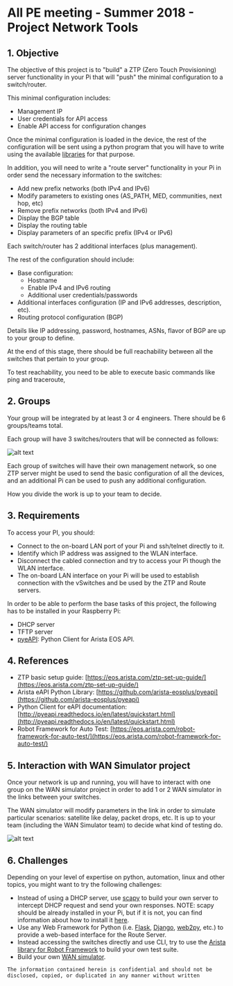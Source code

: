 
# All PE meeting - Summer 2018 - Project Network Tools

## 1. Objective

The objective of this project is to "build" a ZTP (Zero Touch Provisioning) server functionality in your Pi that will "push" the minimal configuration
to a switch/router.

This minimal configuration includes:

* Management IP
* User credentials for API access
* Enable API access for configuration changes

Once the minimal configuration is loaded in the device, the rest of the configuration will be sent using a python program that you will have to write
using the available [libraries](https://github.com/arista-eosplus/pyeapi) for that purpose.

In addition, you will need to write a "route server" functionality in your Pi in order send the necessary information to the switches:

* Add new prefix networks (both IPv4 and IPv6)
* Modify parameters to existing ones (AS_PATH, MED, communities, next hop, etc)
* Remove prefix networks (both IPv4 and IPv6)
* Display the BGP table
* Display the routing table
* Display parameters of an specific prefix (IPv4 or IPv6)

Each switch/router has 2 additional interfaces (plus management).

The rest of the configuration should include:

* Base configuration:
    * Hostname
    * Enable IPv4 and IPv6 routing
    * Additional user credentials/passwords
* Additional interfaces configuration (IP and IPv6 addresses, description, etc).
* Routing protocol configuration (BGP)

Details like IP addressing, password, hostnames, ASNs, flavor of BGP are up to your group to define.

At the end of this stage, there should be full reachability between all the switches that  pertain to your group.

To test reachability, you need to be able to execute basic commands like ping and traceroute,

## 2. Groups

Your group will be integrated by at least 3 or 4 engineers. There should be 6 groups/teams total.

Each group will have 3 switches/routers that will be connected as follows:

![alt text](https://github.com/allPE/Summer2018/blob/master/NetworkTools/All-PE-NT-Fig1.png "Network Setup")

Each group of switches will have their own management network, so one ZTP server might be used to send the basic configuration of all the
devices, and an additional Pi can be used to push any additional configuration.

How you divide the work is up to your team to decide.

## 3. Requirements

To access your PI, you should:

* Connect to the on-board LAN port of your Pi and ssh/telnet directly to it.
* Identify which IP address was assigned to the WLAN interface.
* Disconnect the cabled connection and try to access your Pi though the WLAN interface.
* The on-board LAN interface on your Pi will be used to establish connection with the vSwitches and be used by the ZTP and Route
servers.

In order to be able to perform the base tasks of this project, the following has to be installed in your Raspberry Pi:

* DHCP server
* TFTP server
* [pyeAPI](https://github.com/arista-eosplus/pyeapi): Python Client for Arista EOS API.

## 4. References

* ZTP basic setup guide: [https://eos.arista.com/ztp-set-up-guide/](https://eos.arista.com/ztp-set-up-guide/)
* Arista eAPI Python Library: [https://github.com/arista-eosplus/pyeapi](https://github.com/arista-eosplus/pyeapi)
* Python Client for eAPI documentation: [http://pyeapi.readthedocs.io/en/latest/quickstart.html](http://pyeapi.readthedocs.io/en/latest/quickstart.html)
* Robot Framework for Auto Test: [https://eos.arista.com/robot-framework-for-auto-test/](https://eos.arista.com/robot-framework-for-auto-test/)

## 5. Interaction with WAN Simulator project

Once your network is up and running, you will have to interact with one group on the WAN simulator project in order to add 1 or 2 WAN simulator
in the links between your switches.

The WAN simulator will modify parameters in the link in order to simulate particular scenarios: satellite like delay, packet drops, etc. It is up to
your team (including the WAN Simulator team) to decide what kind of testing do.

![alt text](https://github.com/allPE/Summer2018/blob/master/NetworkTools/All-PE-NT-Fig2.png "WAN Simulator Integration")

## 6. Challenges

Depending on your level of expertise on python, automation, linux and other topics, you might want to try the following challenges:

* Instead of using a DHCP server, use [scapy](https://scapy.readthedocs.io/en/latest/) to build your own server to intercept DHCP request and send your own responses. NOTE: scapy should be already installed in your Pi, but if it is not, you can find information about how to install it [here](https://github.com/secdev/scapy).
* Use any Web Framework for Python (i.e. [Flask](http://flask.pocoo.org), [Django](https://www.djangoproject.com), [web2py](web2py), etc.) to provide a web-based interface for the Route Server.
* Instead accessing the switches directly and use CLI, try to use the [Arista library for Robot Framework](https://github.com/aristanetworks/robotframework-aristalibrary) to build your own test suite.
* Build your own [WAN simulator](https://github.com/allPE/Summer2018/tree/master/WanSimulator).



```
The information contained herein is confidential and should not be disclosed, copied, or duplicated in any manner without written
```
